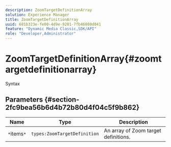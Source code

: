```yaml
---
description: ZoomTargetDefinitionArray
solution: Experience Manager
title: ZoomTargetDefinitionArray
uuid: 681b323e-fe00-4d9e-9201-7fb46080d041
feature: "Dynamic Media Classic,SDK/API"
role: "Developer,Administrator"
---
```


# ZoomTargetDefinitionArray{#zoomtargetdefinitionarray}

 Syntax 

## Parameters {#section-2fc9bea56b6d4b72b80d4f04c5f9b862}

|  Name  | Type  | Description  |
|---|---|---|
|  `*`items`*`  | `types:ZoomTargetDefinition`  | An array of Zoom target definitions.  |

